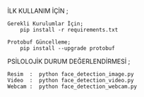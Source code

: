 
İLK KULLANIM İÇİN ;

	Gerekli Kurulumlar İçin;
		pip install -r requirements.txt
	
	Protobuf Güncelleme;
		pip install --upgrade protobuf
	
PSİLOLOJİK DURUM DEĞERLENDİRMESİ ;
	
	Resim  :  python face_detection_image.py
	Video  :  python face_detection_video.py
	Webcam :  python face_detection_webcam.py
